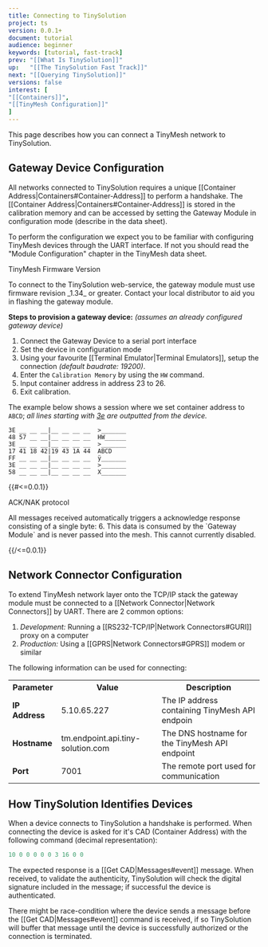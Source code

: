 ```yaml
---
title: Connecting to TinySolution
project: ts
version: 0.0.1+
document: tutorial
audience: beginner
keywords: [tutorial, fast-track]
prev: "[[What Is TinySolution]]"
up:   "[[The TinySolution Fast Track]]"
next: "[[Querying TinySolution]]"
versions: false
interest: [
"[[Containers]]",
"[[TinyMesh Configuration]]"
]
---
```


This page describes how you can connect a TinyMesh network to TinySolution.


## Gateway Device Configuration

All networks connected to TinySolution requires a unique [[Container Address|Containers#Container-Address]]
to perform a handshake. The [[Container Address|Containers#Container-Address]]
is stored in the calibration memory and can be accessed by setting the
Gateway Module in configuration mode (describe in the data sheet).

To perform the configuration we expect you to be familiar with
configuring TinyMesh devices through the UART interface. If not you
should read the "Module Configuration" chapter in the TinyMesh data sheet.

<div class="info">
 <div class="title">TinyMesh Firmware Version</div>
 <p>
  To connect to the TinySolution web-service, the gateway module must
  use firmware revision _1.34_ or greater. Contact your local distributor
  to aid you in flashing the gateway module.
 </p>
</div>


**Steps to provision a gateway device:** _(assumes an already configured
gateway device)_

1. Connect the Gateway Device to a serial port interface
1. Set the device in configuration mode
1. Using your favourite [[Terminal Emulator|Terminal Emulators]],
   setup the connection _(default baudrate: 19200)_.
1. Enter the `Calibration Memory` by using the `HW` command.
1. Input container address in address 23 to 26.
1. Exit calibration.

The example below shows a session where we set container address to
`ABCD`; _all lines starting with <u>3e</u> are outputted from the
device._

```
3E __ __ __|__ __ __ __  >_______
48 57 __ __|__ __ __ __  HW______
3E __ __ __|__ __ __ __  >_______
17 41 18 42|19 43 1A 44  ABCD
FF __ __ __|__ __ __ __  ÿ_______
3E __ __ __|__ __ __ __  >_______
58 __ __ __|__ __ __ __  X_______
```

{{#<=0.0.1}}
<div class="info">
 <div class="title">ACK/NAK protocol</div>
 <p>
  All messages received automatically triggers a acknowledge response
  consisting of a single byte: 6. This data is consumed by the `Gateway
  Module` and is never passed into the mesh. This cannot currently disabled.
 </p>
</div>
{{/<=0.0.1}}


## Network Connector Configuration

To extend TinyMesh network layer onto the TCP/IP stack the gateway
module must be connected to a [[Network Connector|Network Connectors]] by UART. There are
2 common options:

1. *Development:* Running a [[RS232-TCP/IP|Network Connectors#GURI]] proxy on a computer
2. *Production:* Using a [[GPRS|Network Connectors#GPRS]] modem or similar

The following information can be used for connecting:

<table>
 <tr>
  <th>Parameter</th>
  <th>Value</th>
  <th>Description</th>
 </tr>
 <tr>
  <td><b>IP Address</b></td>
  <td>5.10.65.227</td>
  <td>The IP address containing TinyMesh API endpoin</td>
 </tr>
 <tr>
  <td><b>Hostname</b></td>
  <td>tm.endpoint.api.tiny-solution.com</td>
  <td>The DNS hostname for the TinyMesh API endpoint</td>
 </tr>
 <tr>
  <td><b>Port</b></td>
  <td>7001</td>
  <td>The remote port used for communication</td>
 </tr>
</table>


## How TinySolution Identifies Devices

When a device connects to TinySolution a handshake is performed. When
connecting the device is asked for it's CAD (Container Address) with
the following command (decimal representation):

```erlang
10 0 0 0 0 0 3 16 0 0
```

The expected response is a [[Get CAD|Messages#event]]
message. When received, to validate the authenticity, TinySolution will
check the digital signature included in the message; if successful
the device is authenticated.

There might be race-condition where the device sends a message before
the [[Get CAD|Messages#event]] command is received, if so TinySolution will buffer that
message until the device is successfully authorized or the connection
is terminated.
